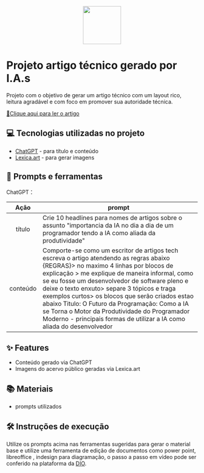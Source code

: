 <p align="center">
    <img width="100" src=".github/assets/banner.png">
</p>

# Projeto artigo técnico gerado por I.A.s

Projeto com o objetivo de gerar um artigo técnico com um layout rico, leitura agradável e com foco em promover sua autoridade técnica.

<a href="https://web.dio.me/articles/o-futuro-da-programacao-como-a-ia-se-torna-o-motor-da-produtividade-do-programador-moderno?back=%2Farticles&page=1&order=oldest" title="View PDF now"> 📕Clique aqui para ler o artigo</a>

## 💻 Tecnologias utilizadas no projeto

- [ChatGPT](https://chat.openai.com/) - para título e conteúdo
- [Lexica.art](https://lexica.art/) - para gerar imagens

## 📄 Prompts e ferramentas

ChatGPT：

|   Ação   | prompt                                                                                                                                                                                                                                                                                                                                                                                                                                                                                                                 |
| :------: | ---------------------------------------------------------------------------------------------------------------------------------------------------------------------------------------------------------------------------------------------------------------------------------------------------------------------------------------------------------------------------------------------------------------------------------------------------------------------------------------------------------------------- |
|  título  | Crie 10 headlines para nomes de artigos sobre o assunto "importancia da IA no dia a dia de um programador tendo a IA como aliada da produtividade"                                                                                                                                                                                                                                                                                                                                                                     |
| conteúdo | Comporte-se como um escritor de artigos tech escreva o artigo atendendo as regras abaixo {REGRAS}> no maximo 4 linhas por blocos de explicação > me explique de maneira informal, como se eu fosse um desenvolvedor de software pleno e deixe o texto enxuto> separe 3 tópicos e traga exemplos curtos> os blocos que serão criados estao abaixo Titulo: O Futuro da Programação: Como a IA se Torna o Motor da Produtividade do Programador Moderno - principais formas de utilizar a IA como aliada do desenvolvedor |

## ✨ Features

- Conteúdo gerado via ChatGPT
- Imagens do acervo público geradas via Lexica.art

## 📚 Materiais

- prompts utilizados

## 🛠️ Instruções de execução

Utilize os prompts acima nas ferramentas sugeridas para gerar o material base e utilize uma ferramenta de edição de documentos como power point, libreoffice , indesign para diagramação, o passo a passo em vídeo pode ser conferido na plataforma da [DIO](https://dio.me).
